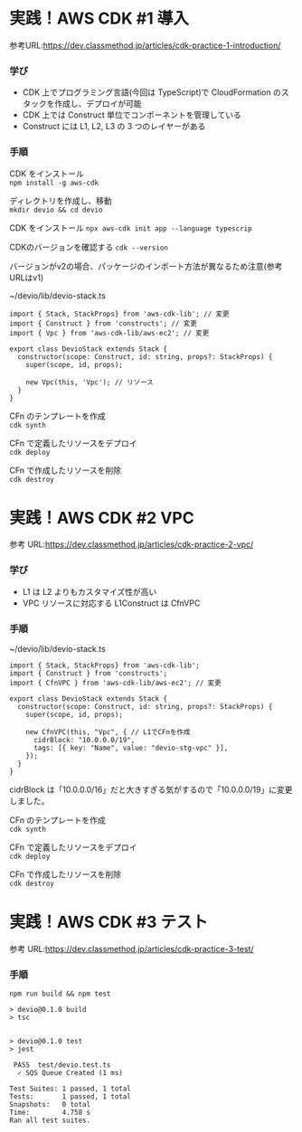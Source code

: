 # 実践！AWS CDK #1 導入

参考URL:https://dev.classmethod.jp/articles/cdk-practice-1-introduction/

### 学び

- CDK 上でプログラミング言語(今回は TypeScript)で CloudFormation のスタックを作成し、デプロイが可能
- CDK 上では Construct 単位でコンポーネントを管理している
- Construct には L1, L2, L3 の 3 つのレイヤーがある

### 手順

CDK をインストール  
`npm install -g aws-cdk`

ディレクトリを作成し、移動  
`mkdir devio && cd devio`

CDK をインストール
`npx aws-cdk init app --language typescrip`

CDKのバージョンを確認する
`cdk --version`

バージョンがv2の場合、パッケージのインポート方法が異なるため注意(参考URLはv1)　　

~/devio/lib/devio-stack.ts
```tsx
import { Stack, StackProps} from 'aws-cdk-lib'; // 変更
import { Construct } from 'constructs'; // 変更
import { Vpc } from 'aws-cdk-lib/aws-ec2'; // 変更

export class DevioStack extends Stack {
  constructor(scope: Construct, id: string, props?: StackProps) {
    super(scope, id, props);

    new Vpc(this, 'Vpc'); // リソース
  }
}

```

CFn のテンプレートを作成  
`cdk synth`

CFn で定義したリソースをデプロイ  
`cdk deploy`

CFn で作成したリソースを削除  
`cdk destroy`

# 実践！AWS CDK #2 VPC

参考 URL:https://dev.classmethod.jp/articles/cdk-practice-2-vpc/

### 学び

- L1 は L2 よりもカスタマイズ性が高い
- VPC リソースに対応する L1Construct は CfnVPC

### 手順


~/devio/lib/devio-stack.ts
```tsx
import { Stack, StackProps} from 'aws-cdk-lib';
import { Construct } from 'constructs';
import { CfnVPC } from 'aws-cdk-lib/aws-ec2'; // 変更

export class DevioStack extends Stack {
  constructor(scope: Construct, id: string, props?: StackProps) {
    super(scope, id, props);

    new CfnVPC(this, "Vpc", { // L1でCFnを作成
      cidrBlock: "10.0.0.0/19",
      tags: [{ key: "Name", value: "devio-stg-vpc" }],
    });
  }
}

```

cidrBlock は「10.0.0.0/16」だと大きすぎる気がするので「10.0.0.0/19」に変更しました。

CFn のテンプレートを作成  
`cdk synth`

CFn で定義したリソースをデプロイ  
`cdk deploy`

CFn で作成したリソースを削除  
`cdk destroy`

# 実践！AWS CDK #3 テスト

参考 URL:https://dev.classmethod.jp/articles/cdk-practice-3-test/

### 手順

`npm run build && npm test`

```
> devio@0.1.0 build
> tsc


> devio@0.1.0 test
> jest

 PASS  test/devio.test.ts
  ✓ SQS Queue Created (1 ms)

Test Suites: 1 passed, 1 total
Tests:       1 passed, 1 total
Snapshots:   0 total
Time:        4.758 s
Ran all test suites.
```
